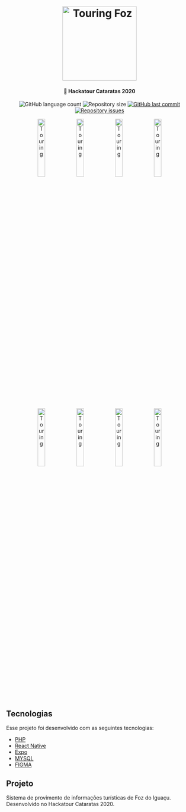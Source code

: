<h1 align="center">
    <img alt="Touring Foz" title="logo" src="https://github.com/Lucas-Garavaglia/Touring/blob/master/assets/logo.png" width="200px" />
</h1>

<h4 align="center">
  🚀 Hackatour Cataratas 2020
</h4>

<p align="center">
  <img alt="GitHub language count" src="https://img.shields.io/github/languages/count/Lucas-Garavaglia/Touring">

  <img alt="Repository size" src="https://img.shields.io/github/repo-size/Lucas-Garavaglia/Touring">
  
  <a href="https://github.com/Lucas-Garavaglia/Touring/commits/master">
    <img alt="GitHub last commit" src="https://img.shields.io/github/last-commit/Lucas-Garavaglia/Touring">
  </a>

  <a href="https://github.com/Lucas-Garavaglia/Touring/issues">
    <img alt="Repository issues" src="https://img.shields.io/github/issues/Lucas-Garavaglia/Touring">
  </a>
</p>

<p align="center">
  <img alt="Touring" src="https://github.com/Lucas-Garavaglia/Touring/blob/master/assets/Login.png" width="20%">
  <img alt="Touring" src="https://github.com/Lucas-Garavaglia/Touring/blob/master/assets/Welcome.png" width="20%">
  <img alt="Touring" src="https://github.com/Lucas-Garavaglia/Touring/blob/master/assets/PointsMap.png" width="20%">
  <img alt="Touring" src="https://github.com/Lucas-Garavaglia/Touring/blob/master/assets/AttractionDetails.png" width="20%">
  <img alt="Touring" src="https://github.com/Lucas-Garavaglia/Touring/blob/master/assets/Videos.png" width="20%">
  <img alt="Touring" src="https://github.com/Lucas-Garavaglia/Touring/blob/master/assets/PointPage.png" width="20%">
  <img alt="Touring" src="https://github.com/Lucas-Garavaglia/Touring/blob/master/assets/AttractionDetails.png" width="20%">
  <img alt="Touring" src="https://github.com/Lucas-Garavaglia/Touring/blob/master/assets/Menu.png" width="20%">
</p>

## Tecnologias

Esse projeto foi desenvolvido com as seguintes tecnologias:

- [PHP](https://www.php.net/)
- [React Native](https://facebook.github.io/react-native/)
- [Expo](https://expo.io/)
- [MYSQL](https://www.mysql.com/)
- [FIGMA](https://www.figma.com/)

## Projeto

Sistema de provimento de informações turísticas de Foz do Iguaçu. Desenvolvido no Hackatour Cataratas 2020.
